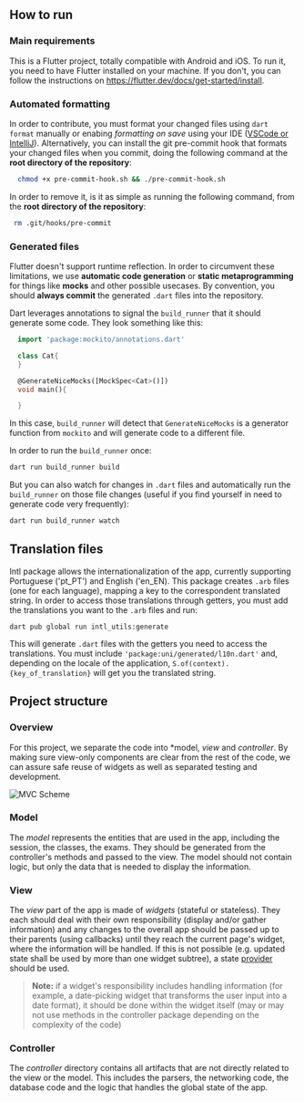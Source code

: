 ## How to run

### Main requirements

This is a Flutter project, totally compatible with Android and iOS. To run it, you need to have Flutter installed on your machine. If you don't, you can follow the instructions on https://flutter.dev/docs/get-started/install.

### Automated formatting

In order to contribute, you must format your changed files using `dart format` manually or enabing _formatting on save_ using your IDE ([VSCode or IntelliJ](https://docs.flutter.dev/tools/formatting)). Alternatively, you can install the git pre-commit hook that formats your changed files when you commit, doing the following command at the **root directory of the repository**:

``` bash
  chmod +x pre-commit-hook.sh && ./pre-commit-hook.sh
```

In order to remove it, is it as simple as running the following command, from the **root directory of the repository**:

```bash
 rm .git/hooks/pre-commit
```

### Generated files

Flutter doesn't support runtime reflection. In order to circumvent these limitations, we use **automatic code generation** or **static metaprogramming** for things like **mocks** and other possible usecases. By convention, you should **always commit** the generated `.dart` files into the repository. 

Dart leverages annotations to signal the `build_runner` that it should generate some code. They look something like this:
```dart
  import 'package:mockito/annotations.dart'

  class Cat{
  }

  @GenerateNiceMocks([MockSpec<Cat>()])
  void main(){

  }
```
In this case, `build_runner` will detect that `GenerateNiceMocks` is a generator function from `mockito` and will generate code to a different file.

In order to run the `build_runner` once:
```sh
dart run build_runner build
```

But you can also watch for changes in `.dart` files and automatically run the `build_runner` on those file changes (useful if you find yourself in need to generate code very frequently):
```sh
dart run build_runner watch
```

## Translation files

Intl package allows the internationalization of the app, currently supporting Portuguese ('pt_PT') and English ('en_EN). This package creates `.arb` files (one for each language), mapping a key to the correspondent translated string. 
In order to access those translations through getters, you must add the translations you want to the `.arb` files and run:
```
dart pub global run intl_utils:generate
```
This will generate `.dart` files with the getters you need to access the translations.
You must include `'package:uni/generated/l10n.dart'` and, depending on the locale of the application, `S.of(context).{key_of_translation}` will get you the translated string.

## Project structure

### Overview

For this project, we separate the code into *model, *view* and *controller*.
By making sure view-only components are clear from the rest of the code, we can assure safe reuse of widgets as well as separated testing and development.

![MVC Scheme](../readme-src/MVC.png "MVC Scheme")

### Model
The *model* represents the entities that are used in the app, including the session, the classes, the exams. They should be generated from the controller's methods and passed to the view. The model should not contain logic, but only the data that is needed to display the information.

### View

The *view* part of the app is made of *widgets* (stateful or stateless). They each should deal with their own responsibility (display and/or gather information) and any changes to the overall app should be passed up to their parents (using callbacks) until they reach the current page's widget, where the information will be handled. If this is not possible (e.g. updated state shall be used by more than one widget subtree), a state [provider](https://pub.dev/packages/provider) should be used.

> **Note:** if a widget's responsibility includes handling information (for example, a date-picking widget that transforms the user input into a date format), it should be done within the widget itself (may or may not use methods in the controller package depending on the complexity of the code)

### Controller

The *controller* directory contains all artifacts that are not directly related to the view or the model. This includes the parsers, the networking code, the database code and the logic that handles the global state of the app.
